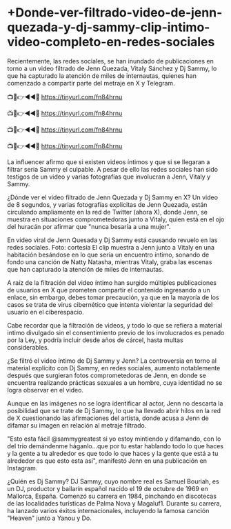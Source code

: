 # +Donde-ver-filtrado-video-de-jenn-quezada-y-dj-sammy-clip-intimo-video-completo-en-redes-sociales

Recientemente, las redes sociales, se han inundado de publicaciones en torno a un video filtrado de Jenn Quezada, Vitaly Sánchez y Dj Sammy, lo que ha capturado la atención de miles de internautas, quienes han comenzado a compartir parte del metraje en X y Telegram.

📺📱👉◄◄🔴  https://tinyurl.com/fn84hrnu

📺📱👉◄◄🔴  https://tinyurl.com/fn84hrnu

📺📱👉◄◄🔴  https://tinyurl.com/fn84hrnu

📺📱👉◄◄🔴  https://tinyurl.com/fn84hrnu


La influencer afirmo que si existen videos íntimos y que si se llegaran a filtrar seria Sammy el culpable. A pesar de ello las redes sociales han sido testigos de un video y varias fotografías que involucran a Jenn, Vitaly y Sammy.

¿Dónde ver el video filtrado de Jenn Quezada y Dj Sammy en X?
Un video de 8 segundos, y varias fotografías explicitas de Jenn Quezada, están circulando ampliamente en la red de Twitter (ahora X), donde Jenn, se muestra en situaciones comprometedoras junto a Vitaly, quien está en el ojo del huracán por afirmar que "nunca besaría a una mujer".

En video viral de Jenn Quesada y Dj Sammy está causando revuelo en las redes sociales. Foto: cortesía
El clip muestra a Jenn junto a Vitaly en una habitación besándose en lo que sería un encuentro íntimo, sonando de fondo una canción de Natty Natasha, mientras Vitaly, graba las escenas que han capturado la atención de miles de internautas.

A raíz de la filtración del video íntimo han surgido múltiples publicaciones de usuarios en X que prometen compartir el contenido ingresando a un enlace, sin embargo, debes tomar precaución, ya que en la mayoría de los casos se trata de virus cibernético que intenta violentar la seguridad del usuario en el ciberespacio.

Cabe recordar que la filtración de videos, y todo lo que se refiera a material intimo divulgado sin el consentimiento previo de los involucrados es penado por la Ley, y podría incluir desde años de cárcel, hasta multas considerables.

¿Se filtró el video íntimo de Dj Sammy y Jenn?
La controversia en torno al material explícito con Dj Sammy, en redes sociales, aumento notablemente después que surgieran fotos comprometedoras de Jenn, en donde se encuentra realizando prácticas sexuales a un hombre, cuya identidad no se logra observar en el video.

Aunque en las imágenes no se logra identificar al actor, Jenn no descarta la posibilidad que se trate de Dj Sammy, lo que ha llevado abrir hilos en la red de X cuestionando las afirmaciones del artista, donde acusa a Jenn de difamar su imagen en relación al metraje filtrado.

"Esto esta fácil @sammygreatest si yo estoy mintiendo y difamando, con lo del trio demándenme háganlo...que por tu estar hablando todo lo que haces y la gente a tu alrededor es que todo lo que haces y la gente que está a tu alrededor es que esto esta así", manifestó Jenn en una publicación en Instagram.

¿Quién es Dj Sammy?
DJ Sammy, cuyo nombre real es Samuel Bouriah, es un DJ, productor y bailarín español nacido el 19 de octubre de 1969 en Mallorca, España. Comenzó su carrera en 1984, pinchando en discotecas de las localidades turísticas de Palma Nova y Magaluf1. Durante su carrera, ha lanzado varios éxitos internacionales, incluyendo la famosa canción "Heaven" junto a Yanou y Do.
